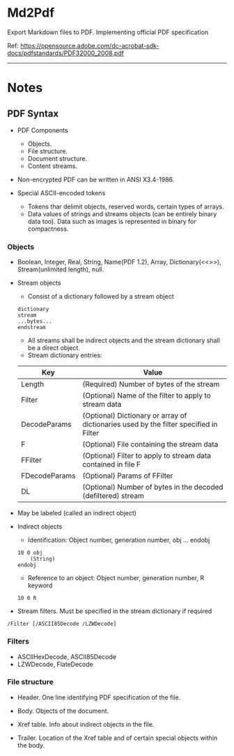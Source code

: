 # Md2Pdf

Export Markdown files to PDF.
Implementing official PDF specification

Ref: https://opensource.adobe.com/dc-acrobat-sdk-docs/pdfstandards/PDF32000_2008.pdf

---

# Notes

## PDF Syntax

- PDF Components
    - Objects. 
    - File structure.
    - Document structure.
    - Content streams.

- Non-encrypted PDF can be written in ANSI X3.4-1986.

- Special ASCII-encoded tokens
    - Tokens thar delimit objects, reserved words, certain types of arrays.
    - Data values of strings and streams objects (can be entirely binary data too). Data such as images is represented in binary for compactness.

###  Objects

- Boolean, Integer, Real, String, Name(PDF 1.2), Array, Dictionary(<<>>), Stream(unlimited length), null.

- Stream objects
    - Consist of a dictionary followed by a stream object
    ```
    dictionary
    stream
    ...bytes...
    endstream
    ```
    - All streams shall be indirect objects and the stream dictionary shall be a direct object.
    - Stream dictionary entries:
      
    | Key | Value |
    | ---- | ----- |
    | Length | (Required) Number of bytes of the stream |
    | Filter | (Optional) Name of the filter to apply to stream data |
    | DecodeParams | (Optional) Dictionary or array of dictionaries used by the filter specified in Filter |
    | F | (Optional) File containing the stream data |
    | FFilter | (Optional) Filter to apply to stream data contained in file F |
    | FDecodeParams | (Optional) Params of FFilter |
    | DL | (Optional) Number of bytes in the decoded (defiltered) stream |

- May be labeled (called an indirect object)

- Indirect objects
    - Identification: Object number, generation number, obj ... endobj

    ```
    10 0 obj
        (String)
    endobj
    ```
    - Reference to an object: Object number, generation number, R keyword
    ```
    10 0 R
    ```
    
- Stream filters. Must be specified in the stream dictionary if required
```
/Filter [/ASCII85Decode /LZWDecode]
```

### Filters

- ASCIIHexDecode, ASCII85Decode
- LZWDecode, FlateDecode 

### File structure

- Header. One line identifying PDF specification of the file.

- Body. Objects of the document.

- Xref table. Info about indirect objects in the file.

- Trailer. Location of the Xref table and of certain special objects within the body.

